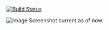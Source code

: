 [![Build Status](https://dev.azure.com/hxlnt/nes-pipeline/_apis/build/status/hxlnt.nes-pipeline?branchName=master)](https://dev.azure.com/hxlnt/nes-pipeline/_build/latest?definitionId=3&branchName=master)

![Image](https://raw.githubusercontent.com/hxlnt/nes-pipeline/master/build/screenshot.png)
Screenshot current as of now.